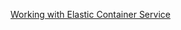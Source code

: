 [Working with Elastic Container Service](https://amazon.qwiklabs.com/focuses/15572?catalog_rank=%7B%22rank%22%3A3%2C%22num_filters%22%3A0%2C%22has_search%22%3Atrue%7D&parent=catalog&search_id=12326940)
